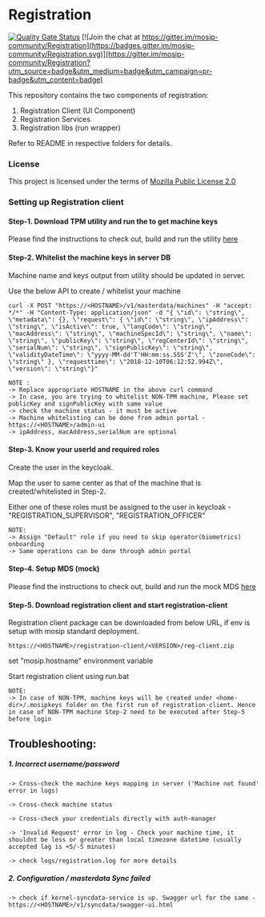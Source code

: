 # Registration
[![Quality Gate Status](https://sonarcloud.io/api/project_badges/measure?project=mosip_registration&metric=alert_status)](https://sonarcloud.io/dashboard?id=mosip_registration)
[![Join the chat at https://gitter.im/mosip-community/Registration](https://badges.gitter.im/mosip-community/Registration.svg)](https://gitter.im/mosip-community/Registration?utm_source=badge&utm_medium=badge&utm_campaign=pr-badge&utm_content=badge)



This repository contains the two components of registration:
1. Registration Client (UI Component)
2. Registration Services
3. Registration libs (run wrapper)

Refer to README in respective folders for details.

### License
This project is licensed under the terms of [Mozilla Public License 2.0](https://github.com/mosip/mosip-platform/blob/master/LICENSE)

### Setting up Registration client

#### Step-1. Download TPM utility and run the to get machine keys
   
   Please find the instructions to check out, build and run the utility [here](https://github.com/mosip/mosip-infra/blob/develop/deployment/sandbox-v2/utils/tpm/key_extractor/README.md)


#### Step-2. Whitelist the machine keys in server DB
   
   Machine name and keys output from utility should be updated in server.
   
   Use the below API to create / whitelist your machine
   
   `curl -X POST "https://<HOSTNAME>/v1/masterdata/machines" -H "accept: */*" -H "Content-Type: application/json" -d "{ \"id\": \"string\", \"metadata\": {}, \"request\": { \"id\": \"string\", \"ipAddress\": \"string\", \"isActive\": true, \"langCode\": \"string\", \"macAddress\": \"string\", \"machineSpecId\": \"string\", \"name\": \"string\", \"publicKey\": \"string\", \"regCenterId\": \"string\", \"serialNum\": \"string\", \"signPublicKey\": \"string\", \"validityDateTime\": \"yyyy-MM-dd'T'HH:mm:ss.SSS'Z'\", \"zoneCode\": \"string\" }, \"requesttime\": \"2018-12-10T06:12:52.994Z\", \"version\": \"string\"}"`

   
    NOTE : 
    -> Replace appropriate HOSTNAME in the above curl command
    -> In case, you are trying to whitelist NON-TPM machine, Please set publicKey and signPublicKey with same value 
    -> check the machine status - it must be active
    -> Machine whitelisting can be done from admin portal - https://<HOSTNAME>/admin-ui
    -> ipAddress, macAddress,serialNum are optional


#### Step-3. Know your userId and required roles

   Create the user in the keycloak.
   
   Map the user to same center as that of the machine that is created/whitelisted in Step-2.
   
   Either one of these roles must be assigned to the user in keycloak - "REGISTRATION_SUPERVISOR", "REGISTRATION_OFFICER"
  
  
    NOTE:
    -> Assign "Default" role if you need to skip operator(biometrics) onboarding
    -> Same operations can be done through admin portal


#### Step-4. Setup MDS (mock)

   Please find the instructions to check out, build and run the mock MDS [here](https://github.com/mosip/mosip-mock-services/blob/master/MockMDS/README.md)


#### Step-5. Download registration client and start registration-client

Registration client package can be downloaded from below URL, if env is setup with mosip standard deployment.

`https://<HOSTNAME>/registration-client/<VERSION>/reg-client.zip`

set "mosip.hostname" environment variable

Start registration client using run.bat


    NOTE:
    -> In case of NON-TPM, machine keys will be created under <home-dir>/.mosipkeys folder on the first run of registration-client. Hence in case of NON-TPM machine Step-2 need to be executed after Step-5 before login
    


## Troubleshooting:

##### 1. Incorrect username/password
   
    -> Cross-check the machine keys mapping in server ('Machine not found' error in logs)
   
    -> Cross-check machine status

    -> Cross-check your credentials directly with auth-manager

    -> 'Invalid Request' error in log - Check your machine time, it shouldnt be less or greater than local timezone datetime (usually accepted lag is +5/-5 minutes)

    -> check logs/registration.log for more details

##### 2. Configuration / masterdata Sync failed
    
    -> check if kernel-syncdata-service is up. Swagger url for the same - https://<HOSTNAME>/v1/syncdata/swagger-ui.html
